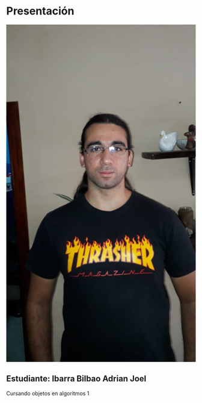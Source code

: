 # Presentación

![Foto de perfil](fotoPerfil.jpeg)

## Estudiante:  Ibarra Bilbao Adrian Joel
Cursando objetos en algoritmos 1
